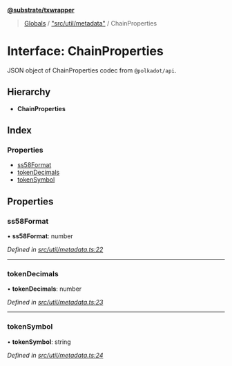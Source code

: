**[@substrate/txwrapper](../README.md)**

> [Globals](../globals.md) / ["src/util/metadata"](../modules/_src_util_metadata_.md) / ChainProperties

# Interface: ChainProperties

JSON object of ChainProperties codec from `@polkadot/api`.

## Hierarchy

* **ChainProperties**

## Index

### Properties

* [ss58Format](_src_util_metadata_.chainproperties.md#ss58format)
* [tokenDecimals](_src_util_metadata_.chainproperties.md#tokendecimals)
* [tokenSymbol](_src_util_metadata_.chainproperties.md#tokensymbol)

## Properties

### ss58Format

•  **ss58Format**: number

*Defined in [src/util/metadata.ts:22](https://github.com/paritytech/txwrapper/blob/12a2bf8/src/util/metadata.ts#L22)*

___

### tokenDecimals

•  **tokenDecimals**: number

*Defined in [src/util/metadata.ts:23](https://github.com/paritytech/txwrapper/blob/12a2bf8/src/util/metadata.ts#L23)*

___

### tokenSymbol

•  **tokenSymbol**: string

*Defined in [src/util/metadata.ts:24](https://github.com/paritytech/txwrapper/blob/12a2bf8/src/util/metadata.ts#L24)*
